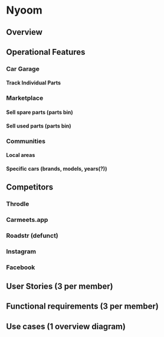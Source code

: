 # Nyoom
## Overview
## Operational Features
### Car Garage
#### Track Individual Parts
### Marketplace
#### Sell spare parts (parts bin)
#### Sell used parts (parts bin)
### Communities
#### Local areas
#### Specific cars (brands, models, years(?)) 
## Competitors
### Throdle
### Carmeets.app
### Roadstr (defunct)
### Instagram
### Facebook
## User Stories (3 per member)
## Functional requirements (3 per member)
## Use cases (1 overview diagram)
